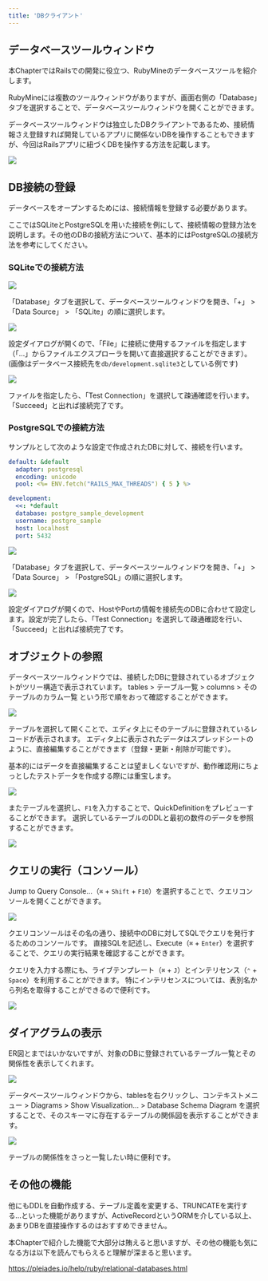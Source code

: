```yaml
---
title: 'DBクライアント'
---
```


## データベースツールウィンドウ

本ChapterではRailsでの開発に役立つ、RubyMineのデータベースツールを紹介します。

RubyMineには複数のツールウィンドウがありますが、画面右側の「Database」タブを選択することで、データベースツールウィンドウを開くことができます。

データベースツールウィンドウは独立したDBクライアントであるため、接続情報さえ登録すれば開発しているアプリに関係ないDBを操作することもできますが、今回はRailsアプリに紐づくDBを操作する方法を記載します。

![](/images/db-client/rubymine-210820-10:31:52.png)

## DB接続の登録

データベースをオープンするためには、接続情報を登録する必要があります。

ここではSQLiteとPostgreSQLを用いた接続を例にして、接続情報の登録方法を説明します。その他のDBの接続方法について、基本的にはPostgreSQLの接続方法を参考にしてください。

### SQLiteでの接続方法

![](/images/db-client/db-open.png)

「Database」タブを選択して、データベースツールウィンドウを開き、「+」 > 「Data Source」 > 「SQLite」の順に選択します。

![](/images/db-client/sqlite-connection.png)

設定ダイアログが開くので、「File」に接続に使用するファイルを指定します（「…」からファイルエクスプローラを開いて直接選択することができます）。
(画像はデータベース接続先を`db/development.sqlite3`としている例です)

![](/images/db-client/sqlite-connection-test.png)

ファイルを指定したら、「Test Connection」を選択して疎通確認を行います。「Succeed」と出れば接続完了です。

### PostgreSQLでの接続方法

サンプルとして次のような設定で作成されたDBに対して、接続を行います。

```yaml
default: &default
  adapter: postgresql
  encoding: unicode
  pool: <%= ENV.fetch("RAILS_MAX_THREADS") { 5 } %>

development:
  <<: *default
  database: postgre_sample_development
  username: postgre_sample
  host: localhost
  port: 5432
```

![](/images/db-client/db-open-pg.png)

「Database」タブを選択して、データベースツールウィンドウを開き、「+」 > 「Data Source」 > 「PostgreSQL」の順に選択します。

![](/images/db-client/pg-connection.png)

設定ダイアログが開くので、HostやPortの情報を接続先のDBに合わせて設定します。設定が完了したら、「Test Connection」を選択して疎通確認を行い、「Succeed」と出れば接続完了です。

## オブジェクトの参照

データベースツールウィンドウでは、接続したDBに登録されているオブジェクトがツリー構造で表示されています。
tables > テーブル一覧 > columns > そのテーブルのカラム一覧 という形で順をおって確認することができます。

![](/images/db-client/rubymine-210820-10:55:13.png)

テーブルを選択して開くことで、エディタ上にそのテーブルに登録されているレコードが表示されます。
エディタ上に表示されたデータはスプレッドシートのように、直接編集することができます（登録・更新・削除が可能です）。

基本的にはデータを直接編集することは望ましくないですが、動作確認用にちょっとしたテストデータを作成する際には重宝します。

![](/images/db-client/how-to-show-data-grid.gif)

またテーブルを選択し、`F1`を入力することで、QuickDefinitionをプレビューすることができます。 選択しているテーブルのDDLと最初の数件のデータを参照することができます。

![](/images/db-client/how-to-show-quick-definition.gif)

## クエリの実行（コンソール）

Jump to Query Console...（`⌘` + `Shift` + `F10`）を選択することで、クエリコンソールを開くことができます。

![](/images/db-client/how-to-open-query-console.gif)

クエリコンソールはその名の通り、接続中のDBに対してSQLでクエリを発行するためのコンソールです。
直接SQLを記述し、Execute（`⌘` + `Enter`）を選択することで、クエリの実行結果を確認することができます。

クエリを入力する際にも、ライブテンプレート（`⌘` + `J`）とインテリセンス（`⌃` + `Space`）を利用することができます。
特にインテリセンスについては、表別名から列名を取得することができるので便利です。

![](/images/db-client/how-to-use-complete-at-query-console.gif)

## ダイアグラムの表示

ER図とまではいかないですが、対象のDBに登録されているテーブル一覧とその関係性を表示してくれます。

![](/images/db-client/rubymine-210820-11:18:48.png)

データベースツールウィンドウから、tablesを右クリックし、コンテキストメニュー > Diagrams > Show Visualization... > Database Schema Diagram を選択することで、そのスキーマに存在するテーブルの関係図を表示することができます。

![](/images/db-client/how-to-use-diagrams.gif)

テーブルの関係性をさっと一覧したい時に便利です。

## その他の機能

他にもDDLを自動作成する、テーブル定義を変更する、TRUNCATEを実行する...といった機能がありますが、ActiveRecordというORMを介している以上、あまりDBを直接操作するのはおすすめできません。

本Chapterで紹介した機能で大部分は賄えると思いますが、その他の機能も気になる方は以下を読んでもらえると理解が深まると思います。

https://pleiades.io/help/ruby/relational-databases.html
